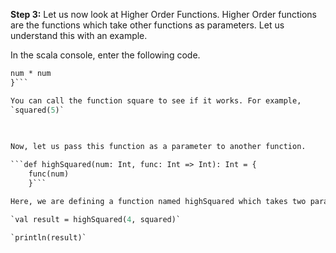**Step 3:** Let us now look at Higher Order Functions. Higher Order functions are the functions which take other functions as parameters. Let us understand this with an example.

In the scala console, enter the following code.

```def squared (num: Int) : Int = {
num * num
}``` 

You can call the function square to see if it works. For example,
`squared(5)` 
 
 

Now, let us pass this function as a parameter to another function.

```def highSquared(num: Int, func: Int => Int): Int = {
	func(num)
	}``` 

Here, we are defining a function named highSquared which takes two parameters and returns an Int. One of them is an integer named num and the another one is function named func which takes a parameter of type Int and returns an Int. In the function body, The function func takes the value of num and returns its value. Let us call this function.

`val result = highSquared(4, squared)` 

`println(result)` 
